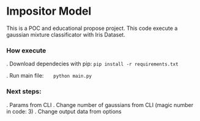 # Impositor Model

This is a POC and educational propose project. This code execute a gaussian mixture classificator with Iris Dataset.

### How execute

  . Download dependecies with pip:
    ``` pip install -r requirements.txt ```
    
  . Run main file:
  ```	 python main.py ```

### Next steps:

. Params from CLI
. Change number of gaussians from CLI (magic number in code: 3)
. Change output data from options
